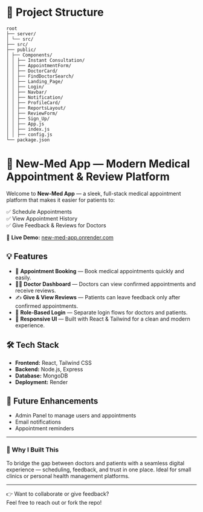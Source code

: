 # 📁 Project Structure
```
root
├── server/
│ └── src/
├── src/
├── public/
│ ├── Components/
│ │ ├── Instant Consultation/
│ │ ├── AppointmentForm/
│ │ ├── DoctorCard/
│ │ ├── FindDoctorSearch/
│ │ ├── Landing_Page/
│ │ ├── Login/
│ │ ├── Navbar/
│ │ ├── Notification/
│ │ ├── ProfileCard/
│ │ ├── ReportsLayout/
│ │ ├── ReviewForm/
│ │ ├── Sign_Up/
│ │ ├── App.js
│ │ ├── index.js
│ │ ├── config.js
└── package.json
```

# 🏥 New-Med App — Modern Medical Appointment & Review Platform

Welcome to **New-Med App** — a sleek, full-stack medical appointment platform that makes it easier for patients to:

✅ Schedule Appointments  
✅ View Appointment History  
✅ Give Feedback & Reviews for Doctors

🔗 **Live Demo:** [new-med-app.onrender.com](https://new-med-app.onrender.com)

## 💡 Features

- 📅 **Appointment Booking** — Book medical appointments quickly and easily.
- 🧑‍⚕️ **Doctor Dashboard** — Doctors can view confirmed appointments and receive reviews.
- ✍️ **Give & View Reviews** — Patients can leave feedback only after confirmed appointments.
- 🔐 **Role-Based Login** — Separate login flows for doctors and patients.
- 📱 **Responsive UI** — Built with React & Tailwind for a clean and modern experience.

## 🛠️ Tech Stack

- **Frontend:** React, Tailwind CSS  
- **Backend:** Node.js, Express  
- **Database:** MongoDB  
- **Deployment:** Render

## 🚀 Future Enhancements

- Admin Panel to manage users and appointments  
- Email notifications  
- Appointment reminders  

---

### 🧠 Why I Built This

To bridge the gap between doctors and patients with a seamless digital experience — scheduling, feedback, and trust in one place. Ideal for small clinics or personal health management platforms.

---

👉 Want to collaborate or give feedback?  
Feel free to reach out or fork the repo!
